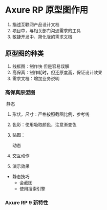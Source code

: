 # Axure RP  原型图作用

1. 描述互联网产品设计文档
2. 项目中，与相关部门沟通需求的工具
3. 敏捷开发中，简化版的需求文档

## 原型图的种类

1. 线框图：制作快  但是容易误解
2. 高保真：制作耗时，但还原度高，保证设计效果
3. 需求文档：增加业务说明

### 高保真原型图

​	静态

1. 形状，尺寸：严格按照截图比例，参考线

2. 色彩：使用吸取颜色，注意渐变色

3. 贴图：

   动态 

4. 交互动作

5. 演示效果

- 静态技巧
  - 会截图
  - 使用搜索引擎



### Axure RP 9 新特性

​	

